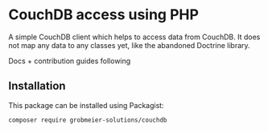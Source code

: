 # CouchDB access using PHP

A simple CouchDB client which helps to access data from CouchDB.
It does not map any data to any classes yet, like the abandoned Doctrine
library.

Docs + contribution guides following

## Installation

This package can be installed using Packagist:

```
composer require grobmeier-solutions/couchdb
```
